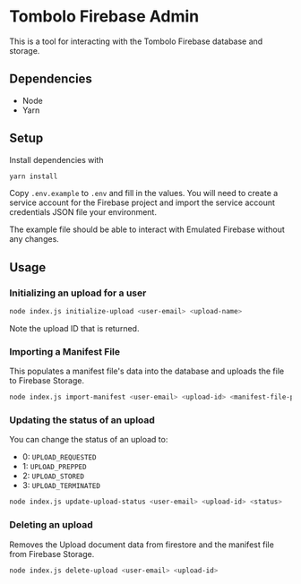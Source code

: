 # Tombolo Firebase Admin
This is a tool for interacting with the Tombolo Firebase database and storage.

## Dependencies
- Node
- Yarn

## Setup
Install dependencies with
```bash
yarn install
```

Copy `.env.example` to `.env` and fill in the values.
You will need to create a service account for the Firebase project and import the service account credentials JSON file your
environment.

The example file should be able to interact with Emulated Firebase without any changes.

## Usage

### Initializing an upload for a user
```bash
node index.js initialize-upload <user-email> <upload-name> 
```
Note the upload ID that is returned.

### Importing a Manifest File
This populates a manifest file's data into the database and uploads the file to Firebase Storage.
```bash
node index.js import-manifest <user-email> <upload-id> <manifest-file-path>
```

### Updating the status of an upload
You can change the status of an upload to:
- 0: `UPLOAD_REQUESTED`
- 1: `UPLOAD_PREPPED`
- 2: `UPLOAD_STORED`
- 3: `UPLOAD_TERMINATED`
```bash
node index.js update-upload-status <user-email> <upload-id> <status>
```

### Deleting an upload
Removes the Upload document data from firestore and the manifest file from Firebase Storage.
```bash
node index.js delete-upload <user-email> <upload-id>
```